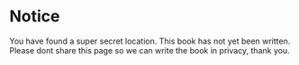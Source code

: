 # Notice
You have found a super secret location. This book has not yet been written. Please dont share this page so we can write the book in privacy, thank you.